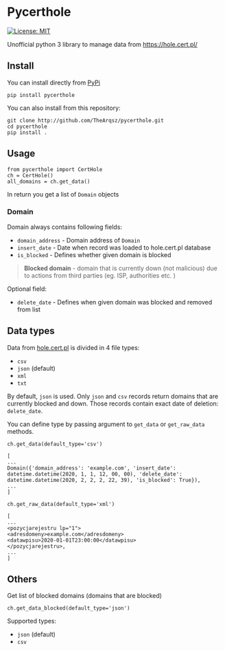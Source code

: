 # Pycerthole

[![License: MIT](https://img.shields.io/badge/License-MIT-yellow.svg)](https://opensource.org/licenses/MIT)

Unofficial python 3 library to manage data from  https://hole.cert.pl/

## Install

You can install directly from [PyPi](https://pypi.org/project/pycerthole/)
```console
pip install pycerthole
```

You can also install from this repository:
```console
git clone http://github.com/TheArqsz/pycerthole.git
cd pycerthole
pip install .
```

## Usage

```python3
from pycerthole import CertHole
ch = CertHole()
all_domains = ch.get_data()
```
In return you get a list of `Domain` objects

### Domain

Domain always contains following fields:

- `domain_address` - Domain address of `Domain`
- `insert_date` - Date when record was loaded to hole.cert.pl database
- `is_blocked` - Defines whether given domain is blocked

> **Blocked domain** - domain that is currently down (not malicious) due to actions from third parties (eg. ISP, authorities etc. )

Optional field:

- `delete_date` - Defines when given domain was blocked and removed from list

## Data types

Data from [hole.cert.pl](https://hole.cert.pl) is divided in 4 file types:

- `csv`
- `json` (default)
- `xml`
- `txt`

By default, `json` is used. Only `json` and `csv` records return domains that are currently blocked and down. Those records contain exact date of deletion: `delete_date`.

You can define type by passing argument to `get_data` or `get_raw_data` methods.

```python3
ch.get_data(default_type='csv')

[
...
Domain({'domain_address': 'example.com', 'insert_date': datetime.datetime(2020, 1, 1, 12, 00, 00), 'delete_date': datetime.datetime(2020, 2, 2, 2, 22, 39), 'is_blocked': True}),
...
]

```

```python3
ch.get_raw_data(default_type='xml')

[
...
<pozycjarejestru lp="1">
<adresdomeny>example.com</adresdomeny>
<datawpisu>2020-01-01T23:00:00</datawpisu>
</pozycjarejestru>,
...
]
```

## Others

Get list of blocked domains (domains that are blocked)
```python3
ch.get_data_blocked(default_type='json')
```

Supported types:

- `json` (default)
- `csv`
